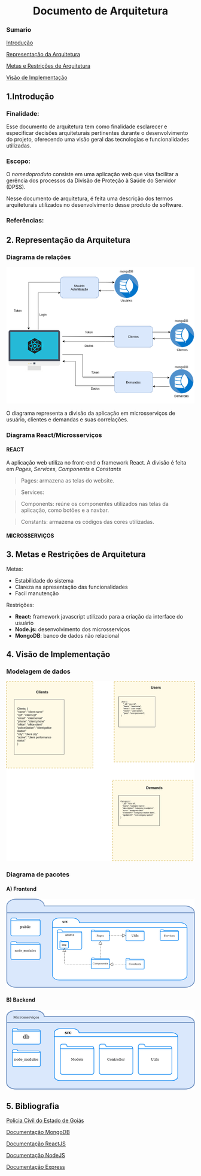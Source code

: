 <h1 style='text-align: center;'>Documento de Arquitetura</h1>

### Sumario
[Introdução](#introducao)

[Representação da Arquitetura](#arquitetura)

[Metas e Restrições de Arquitetura](#metas)


[Visão de Implementação](#visao_implementacao)

<a name="introducao"></a><h2>1.Introdução</h2>

### Finalidade:

Esse documento de arquitetura tem como finalidade esclarecer e especificar decisões arquiteturais pertinentes durante o desenvolvimento do projeto, oferecendo uma visão geral das tecnologias e funcionalidades utilizadas.

### Escopo:

O *nomedoproduto* consiste em uma aplicação web que visa facilitar a gerência dos processos da Divisão de Proteção à Saúde do Servidor (DPSS). 

Nesse documento de arquitetura, é feita uma descrição dos termos arquiteturais utilizados no desenvolvimento desse produto de software.

### Referências:

<a name="arquitetura"></a><h2>2. Representação da Arquitetura</h2>

### Diagrama de relações
![Diagrama de relações](assets/img/diagrama_de_arquitetura.png)

O diagrama representa a divisão da aplicação em microsserviços de usuário, clientes e demandas e suas correlações.


### Diagrama React/Microsserviços

#### **REACT**
A aplicação web utiliza no front-end o framework React. A divisão é feita em *Pages*, *Services*, *Components* e *Constants*

> Pages: armazena as telas do website.

> Services: 

> Components: reúne os componentes utilizados nas telas da aplicação, como botões e a navbar.

> Constants: armazena os códigos das cores utilizadas. 
#### **MICROSSERVIÇOS**


<a name="metas"></a><h2>3. Metas e Restrições de Arquitetura</h2>
Metas:

- Estabilidade do sistema
- Clareza na apresentação das funcionalidades
- Facil manutenção

Restrições: 

- **React:** framework javascript utilizado para a criação da interface do usuário
- **Node.js:** desenvolvimento dos microsserviços
- **MongoDB**: banco de dados não relacional

<a name="visao_implementacao"></a><h2> 4. Visão de Implementação</h2>
### Modelagem de dados
![Diagrama de pacotes-1](assets/img/diagrama_pacotes_e_dados-Page-3.png)
### Diagrama de pacotes

#### **A) Frontend**

![Modelagem de dados](assets/img/diagrama_pacotes_e_dados-Page-1.png)

#### **B) Backend**

![Diagrama de pacotes-2](assets/img/diagrama_pacotes_e_dados-Page-2.png)

## 5. Bibliografia

[Policia Civil do Estado de Goiás](https://www.policiacivil.go.gov.br/cpss)

[Documentação MongoDB](https://docs.mongodb.com/cloud/)

[Documentação ReactJS](https://pt-br.reactjs.org/docs/getting-started.html)

[Documentação NodeJS](https://nodejs.org/en/docs/)

[Documentação Express](http://expressjs.com/pt-br/guide/routing.html)
